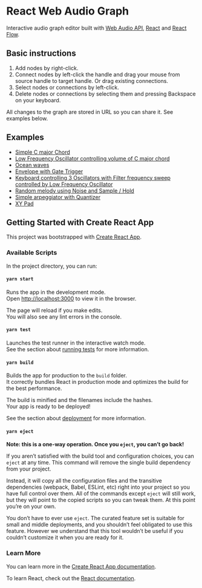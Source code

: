 # React Web Audio Graph

Interactive audio graph editor built with [Web Audio API](https://www.w3.org/TR/webaudio/), [React](https://reactjs.org/) and [React Flow](https://reactflow.dev/).

## Basic instructions

1. Add nodes by right-click.
2. Connect nodes by left-click the handle and drag your mouse from source handle to target handle. Or drag existing connections.
3. Select nodes or connections by left-click.
4. Delete nodes or connections by selecting them and pressing Backspace on your keyboard.

All changes to the graph are stored in URL so you can share it. See examples below.

## Examples

- [Simple C major Chord](https://michalochman.github.io/react-web-audio-graph/?project=examples/c-major-chord.json)
- [Low Frequency Oscillator controlling volume of C major chord](https://michalochman.github.io/react-web-audio-graph/?project=examples/c-major-chord-with-lfo.json)
- [Ocean waves](https://michalochman.github.io/react-web-audio-graph/?project=examples/ocean-waves.json)
- [Envelope with Gate Trigger](https://michalochman.github.io/react-web-audio-graph/?project=examples/envelope-with-gate-trigger.json)
- [Keyboard controlling 3 Oscillators with Filter frequency sweep controlled by Low Frequency Oscillator](https://michalochman.github.io/react-web-audio-graph/?project=examples/keyboard.json)
- [Random melody using Noise and Sample / Hold](https://michalochman.github.io/react-web-audio-graph/?project=examples/sample-and-hold.json)
- [Simple arpeggiator with Quantizer](https://michalochman.github.io/react-web-audio-graph/?project=examples/quantizer-arpeggiator.json)
- [XY Pad](https://michalochman.github.io/react-web-audio-graph/?project=examples/xy-pad.json)

## Getting Started with Create React App

This project was bootstrapped with [Create React App](https://github.com/facebook/create-react-app).

### Available Scripts

In the project directory, you can run:

#### `yarn start`

Runs the app in the development mode.\
Open [http://localhost:3000](http://localhost:3000) to view it in the browser.

The page will reload if you make edits.\
You will also see any lint errors in the console.

#### `yarn test`

Launches the test runner in the interactive watch mode.\
See the section about [running tests](https://facebook.github.io/create-react-app/docs/running-tests) for more information.

#### `yarn build`

Builds the app for production to the `build` folder.\
It correctly bundles React in production mode and optimizes the build for the best performance.

The build is minified and the filenames include the hashes.\
Your app is ready to be deployed!

See the section about [deployment](https://facebook.github.io/create-react-app/docs/deployment) for more information.

#### `yarn eject`

**Note: this is a one-way operation. Once you `eject`, you can’t go back!**

If you aren’t satisfied with the build tool and configuration choices, you can `eject` at any time. This command will remove the single build dependency from your project.

Instead, it will copy all the configuration files and the transitive dependencies (webpack, Babel, ESLint, etc) right into your project so you have full control over them. All of the commands except `eject` will still work, but they will point to the copied scripts so you can tweak them. At this point you’re on your own.

You don’t have to ever use `eject`. The curated feature set is suitable for small and middle deployments, and you shouldn’t feel obligated to use this feature. However we understand that this tool wouldn’t be useful if you couldn’t customize it when you are ready for it.

### Learn More

You can learn more in the [Create React App documentation](https://facebook.github.io/create-react-app/docs/getting-started).

To learn React, check out the [React documentation](https://reactjs.org/).
